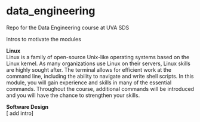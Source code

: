 # data_engineering
Repo for the Data Engineering course at UVA SDS

Intros to motivate the modules

**Linux**  
Linux is a family of open-source Unix-like operating systems based on the Linux kernel.
As many organizations use Linux on their servers, Linux skills are highly sought after.
The terminal allows for efficient work at the command line, including the ability to navigate and write shell scripts.
In this module, you will gain experience and skills in many of the essential commands. Throughout the course, additional commands will be introduced and you will have the chance to strengthen your skills.

**Software Design**  
[ add intro]
